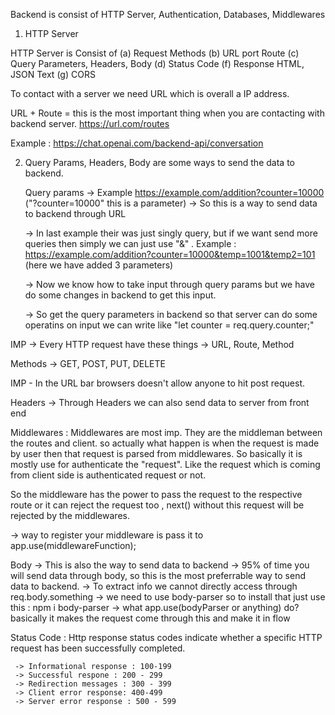 Backend is consist of HTTP Server, Authentication, Databases, Middlewares

1. HTTP Server

HTTP Server is Consist of
(a) Request Methods
(b) URL port Route
(c) Query Parameters, Headers, Body
(d) Status Code
(f) Response HTML, JSON Text
(g) CORS

To contact with a server we need URL which is overall a IP address.

URL + Route = this is the most important thing when you are contacting with backend server.
https://url.com/routes

Example : https://chat.openai.com/backend-api/conversation

2. Query Params, Headers, Body are some ways to send the data to backend.

   Query params
   -> Example https://example.com/addition?counter=10000 ("?counter=10000" this is a parameter)
   -> So this is a way to send data to backend through URL

   -> In last example their was just singly query, but if we want send more queries
   then simply we can just use "&" .
   Example : https://example.com/addition?counter=10000&temp=1001&temp2=101 (here we have added 3 parameters)

   -> Now we know how to take input through query params but we have do some changes in backend
   to get this input.

   -> So get the query parameters in backend so that server can do some operatins on input
   we can write like "let counter = req.query.counter;"

IMP -> Every HTTP request have these things -> URL, Route, Method

Methods -> GET, POST, PUT, DELETE

IMP - In the URL bar browsers doesn't allow anyone to hit post request.

Headers
-> Through Headers we can also send data to server from front end

Middlewares : Middlewares are most imp. They are the middleman between the routes and client.
so actually what happen is when the request is made by user then that request is parsed
from middlewares. So basically it is mostly use for authenticate the "request".
Like the request which is coming from client side is authenticated request or not.

So the middleware has the power to pass the request to the respective route or it can reject the request too
, next() without this request will be rejected by the middlewares.

-> way to register your middleware is pass it to app.use(middlewareFunction);

Body -> This is also the way to send data to backend
-> 95% of time you will send data through body, so this is the most preferrable way to send data to backend.
-> To extract info we cannot directly access through req.body.something
-> we need to use body-parser so to install that just use this : npm i body-parser
-> what app.use(bodyParser or anything) do?
basically it makes the request come through this and make it in flow

Status Code : Http response status codes indicate whether a specific HTTP request has been successfully completed.

     -> Informational response : 100-199
     -> Successful respone : 200 - 299
     -> Redirection messages : 300 - 399
     -> Client error response: 400-499
     -> Server error response : 500 - 599
